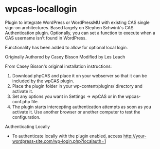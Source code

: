 wpcas-locallogin
================

Plugin to integrate WordPress or WordPressMU with existing CAS single sign-on architectures. Based largely on Stephen Schwink's CAS Authentication plugin. Optionally, you can set a function to execute when a CAS username isn't found in WordPress. 

Functionality has been added to allow for optional local login.

Originally Authored by Casey Bisson
Modified by Les Leach


From Casey Bisson's original installation instructions:

1. Download phpCAS and place it on your webserver so that it can be included by the wpCAS plugin.
2. Place the plugin folder in your wp-content/plugins/ directory and activate it.
3. Set any options you want in Settings -> wpCAS or in the wpcas-conf.php file.
4. The plugin starts intercepting authentication attempts as soon as you activate it. Use another browser or another computer to test the configuration.

Authenticating Locally
* To authenticate locally with the plugin enabled, access http://your-wordpress-site.com/wp-login.php?localauth=1 
